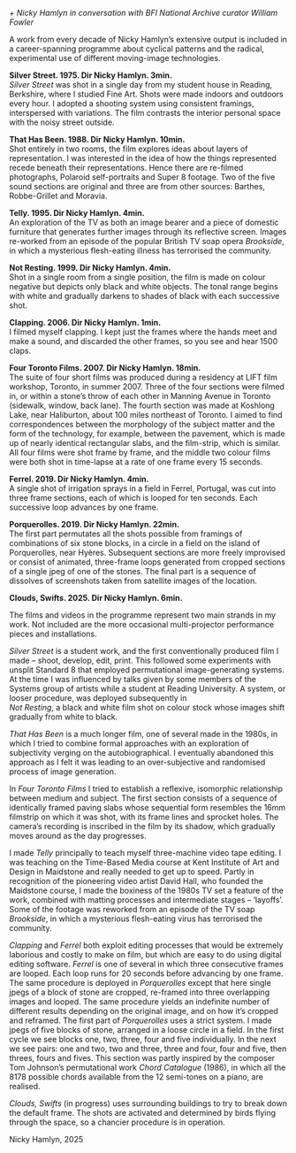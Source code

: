 
_+ Nicky Hamlyn in conversation with BFI National Archive curator William Fowler_

A work from every decade of Nicky Hamlyn’s extensive output is included in a career-spanning programme about cyclical patterns and the radical, experimental use of different moving-image technologies.

**Silver Street. 1975. Dir Nicky Hamlyn. 3min.**  
_Silver Street_ was shot in a single day from my student house in Reading, Berkshire, where I studied Fine Art. Shots were made indoors and outdoors every hour.  I adopted a shooting system using consistent framings, interspersed with variations. The film contrasts the interior personal space with the noisy street outside.

**That Has Been. 1988. Dir Nicky Hamlyn. 10min.**  
Shot entirely in two rooms, the film explores ideas about layers of representation.  I was interested in the idea of how the things represented recede beneath their representations. Hence there are re-filmed photographs, Polaroid self-portraits and Super 8 footage. Two of the five sound sections are original and three are from other sources: Barthes, Robbe-Grillet and Moravia.

**Telly. 1995. Dir Nicky Hamlyn. 4min.**  
An exploration of the TV as both an image bearer and a piece of domestic furniture that generates further images through its reflective screen. Images re-worked from an episode of the popular British TV soap opera _Brookside_, in which a mysterious flesh-eating illness has terrorised the community.

**Not Resting. 1999. Dir Nicky Hamlyn. 4min.**  
Shot in a single room from a single position, the film is made on colour negative but depicts only black and white objects. The tonal range begins with white and gradually darkens to shades of black with each successive shot.

**Clapping. 2006. Dir Nicky Hamlyn. 1min.**  
I filmed myself clapping. I kept just the frames where the hands meet and make a sound, and discarded the other frames, so you see and hear 1500 claps.

**Four Toronto Films. 2007. Dir Nicky Hamlyn. 18min.**  
The suite of four short films was produced during a residency at LIFT film workshop, Toronto, in summer 2007. Three of the four sections were filmed in, or within a stone’s throw of each other in Manning Avenue in Toronto (sidewalk, window, back lane).  The fourth section was made at Koshlong Lake, near Haliburton, about 100 miles northeast of Toronto. I aimed to find correspondences between the morphology of the subject matter and the form of the technology, for example, between the pavement, which is made up of nearly identical rectangular slabs, and the film-strip, which is similar. All four films were shot frame by frame, and the middle two colour films were both shot in time-lapse at a rate of one frame every 15 seconds.

**Ferrel. 2019. Dir Nicky Hamlyn. 4min.**  
A single shot of irrigation sprays in a field in Ferrel, Portugal, was cut into three frame sections, each of which is looped for ten seconds. Each successive loop advances by one frame.

**Porquerolles. 2019. Dir Nicky Hamlyn. 22min.**  
The first part permutates all the shots possible from framings of combinations of six stone blocks, in a circle in a field on the island of Porquerolles, near Hyères. Subsequent sections are more freely improvised or consist of animated, three-frame loops generated from cropped sections of a single jpeg of one of the stones.  The final part is a sequence of dissolves of screenshots taken from satellite images  of the location.

**Clouds, Swifts. 2025. Dir Nicky Hamlyn. 6min.**
<br>

The films and videos in the programme represent two main strands in my work.  Not included are the more occasional multi-projector performance pieces and installations.

_Silver Street_ is a student work, and the first conventionally produced film I made – shoot, develop, edit, print. This followed some experiments with unsplit Standard 8 that employed permutational image-generating systems. At the time I was influenced by talks given by some members of the Systems group of artists while a student at Reading University. A system, or looser procedure, was deployed subsequently in  
_Not Resting_, a black and white film shot on colour stock whose images shift gradually from white to black.

_That Has Been_ is a much longer film, one of several made in the 1980s, in which I tried to combine formal approaches with an exploration of subjectivity verging on the autobiographical. I eventually abandoned this approach as I felt it was leading to an over-subjective and randomised process of image generation.

In _Four Toronto Films_ I tried to establish a reflexive, isomorphic relationship between medium and subject. The first section consists of a sequence of identically framed paving slabs whose sequential form resembles the 16mm filmstrip on which it was shot, with its frame lines and sprocket holes. The camera’s recording is inscribed in the film by its shadow, which gradually moves around as the day progresses.

I made _Telly_ principally to teach myself three-machine video tape editing. I was teaching on the Time-Based Media course at Kent Institute of Art and Design in Maidstone and really needed to get up to speed. Partly in recognition of the pioneering video artist David Hall, who founded the Maidstone course, I made the boxiness of the 1980s TV set a feature of the work, combined with matting processes and intermediate stages – ‘layoffs’. Some of the footage was reworked from an episode of the TV soap _Brookside_, in which a mysterious flesh-eating virus has terrorised the community.

_Clapping_ and _Ferrel_ both exploit editing processes that would be extremely laborious and costly to make on film, but which are easy to do using digital editing software. _Ferrel_ is one of several in which three consecutive frames are looped. Each loop runs for 20 seconds before advancing by one frame. The same procedure is deployed in _Porquerolles_ except that here single jpegs of a block of stone are cropped, re-framed into three overlapping images and looped. The same procedure yields an indefinite number of different results depending on the original image, and on how it’s cropped and reframed. The first part of _Porquerolles_ uses a strict system. I made jpegs of five blocks of stone, arranged in a loose circle in a field. In the first cycle we see blocks one, two, three, four and five individually. In the next we see pairs: one and two, two and three, three and four, four and five, then threes, fours and fives. This section was partly inspired by the composer Tom Johnson’s permutational work _Chord Catalogue_ (1986), in which all the 8178 possible chords available from the 12 semi-tones on a piano, are realised.

_Clouds, Swifts_ (in progress) uses surrounding buildings to try to break down the default frame. The shots are activated and determined by birds flying through the space, so a chancier procedure is in operation.

Nicky Hamlyn, 2025


<!--stackedit_data:
eyJoaXN0b3J5IjpbMTU0ODI5MDA0XX0=
-->